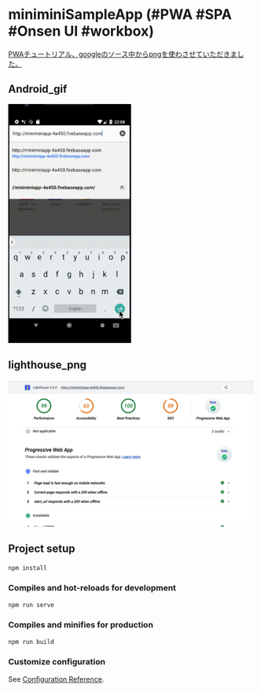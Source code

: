 # miniminiSampleApp (#PWA #SPA #Onsen UI #workbox)
[PWAチュートリアル、googleのソース中からpngを使わさせていただきました。](https://codelabs.developers.google.com/codelabs/your-first-pwapp-ja/#1)

## Android_gif
<img width="250" alt="lookAndroid" src="https://github.com/sachiko-kame/onsenUISamplewithVue/blob/develop/minidemo.gif">

## lighthouse_png
<img width="500" alt="lighthouseSample" src="https://github.com/sachiko-kame/onsenUISamplewithVue/blob/develop/sample.png">

## Project setup
```
npm install
```

### Compiles and hot-reloads for development
```
npm run serve
```

### Compiles and minifies for production
```
npm run build
```

### Customize configuration
See [Configuration Reference](https://cli.vuejs.org/config/).
